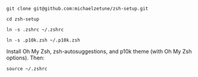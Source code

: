 ```
git clone git@github.com:michaelzetune/zsh-setup.git
```

```
cd zsh-setup
```

```
ln -s .zshrc ~/.zshrc
```

```
ln -s .p10k.zsh ~/.p10k.zsh
```

Install Oh My Zsh, zsh-autosuggestions, and p10k theme (with Oh My Zsh options). Then:

```
source ~/.zshrc
```
